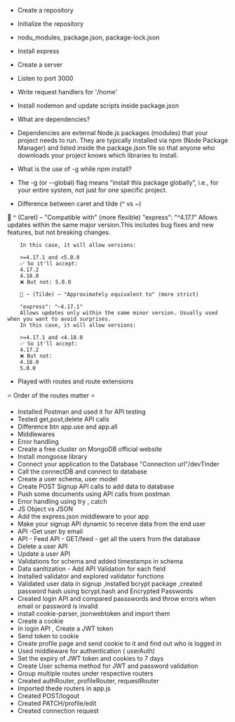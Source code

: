 - Create a repository
- Initialize the repository
- nodu_modules, package.json, package-lock.json
- Install express
- Create a server
- Listen to port 3000
- Write request handlers for '/home'
- Install nodemon and update scripts inside package.json


- What are dependencies?
- Dependencies are external Node.js packages (modules) that your project needs to run. They are typically installed via npm (Node Package Manager) and listed inside the package.json file so that anyone who downloads your project knows which libraries to install.


- What is the use of -g while npm install?
- The -g (or --global) flag means “install this package globally”, i.e., for your entire system, not just for one specific project.


- Difference between caret and tilde (^ vs ~)

🔹 ^ (Caret) – "Compatible with" (more flexible)
        "express": "^4.17.1"
        Allows updates within the same major version.This includes bug fixes and new features, but not breaking changes.

        In this case, it will allow versions:

        >=4.17.1 and <5.0.0
        ✅ So it'll accept:
        4.17.2
        4.18.0
        ❌ But not: 5.0.0

        🔹 ~ (Tilde) – "Approximately equivalent to" (more strict)

        "express": "~4.17.1"
        Allows updates only within the same minor version. Usually used when you want to avoid surprises.
        In this case, it will allow versions:

        >=4.17.1 and <4.18.0
        ✅ So it'll accept:
        4.17.2
        ❌ But not:
        4.18.0
        5.0.0

- Played with routes and route extensions


⭐ Order of the routes matter ⭐

- Installed Postman and used it for API testing
- Tested get,post,delete API calls
- Difference btn app.use and app.all
- Middlewares
- Error handling
- Create a free cluster on MongoDB official website
- Install mongoose library
- Connect your application to the Database "Connection url"/devTinder
- Call the connectDB and connect to database
- Create a user schema, user model
- Create POST Signup API calls to add data to database
- Push some documents using API calls from postman
- Error handling using try , catch
- JS Object vs JSON
- Add the express.json middleware to your app
- Make your signup API dynamic to receive data from the end user
- API -Get user by email
- API - Feed API - GET/feed - get all the users from the database
- Delete a user API
- Update a user API
- Validations for schema and added timestamps in schema
- Data sanitization - Add API Validation for each field
- Installed validator and explored validator functions
- Validated user data in signup ,installed bcrypt package ,created password hash using bcrypt.hash and Encrypted Passwords
- Created login API and compared passswords and throw errors when email or password is invalid
- install cookie-parser, jsonwebtoken and import them
- Create a cookie
- In login API , Create a JWT token
- Send token to cookie
- Create profile page and send cookie to it and find out who is logged in 
- Used middleware for authentication ( userAuth)
- Set the expiry of JWT token and cookies to 7 days
- Create User schema method for JWT and password validation
- Group multiple routes under respective routers
- Created authRouter, profileRouter, requestRouter
- Imported thede routers in app.js
- Created POST/logout
- Created PATCH/profile/edit
- Created connection request